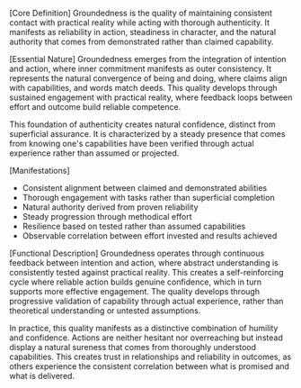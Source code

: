 [Core Definition]
Groundedness is the quality of maintaining consistent contact with practical reality while acting with thorough authenticity. It manifests as reliability in action, steadiness in character, and the natural authority that comes from demonstrated rather than claimed capability.

[Essential Nature]
Groundedness emerges from the integration of intention and action, where inner commitment manifests as outer consistency. It represents the natural convergence of being and doing, where claims align with capabilities, and words match deeds. This quality develops through sustained engagement with practical reality, where feedback loops between effort and outcome build reliable competence.

This foundation of authenticity creates natural confidence, distinct from superficial assurance. It is characterized by a steady presence that comes from knowing one's capabilities have been verified through actual experience rather than assumed or projected.

[Manifestations]
- Consistent alignment between claimed and demonstrated abilities
- Thorough engagement with tasks rather than superficial completion
- Natural authority derived from proven reliability
- Steady progression through methodical effort
- Resilience based on tested rather than assumed capabilities
- Observable correlation between effort invested and results achieved

[Functional Description]
Groundedness operates through continuous feedback between intention and action, where abstract understanding is consistently tested against practical reality. This creates a self-reinforcing cycle where reliable action builds genuine confidence, which in turn supports more effective engagement. The quality develops through progressive validation of capability through actual experience, rather than theoretical understanding or untested assumptions.

In practice, this quality manifests as a distinctive combination of humility and confidence. Actions are neither hesitant nor overreaching but instead display a natural sureness that comes from thoroughly understood capabilities. This creates trust in relationships and reliability in outcomes, as others experience the consistent correlation between what is promised and what is delivered.